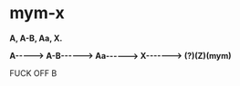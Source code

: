 # mym-x
**A, A-B, Aa, X.**



**A-----> A-B------> Aa------> X-------> (?)(Z)(mym)**




FUCK OFF B

